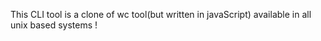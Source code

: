 This CLI tool is a clone of wc tool(but written in javaScript) available in all unix based systems !
